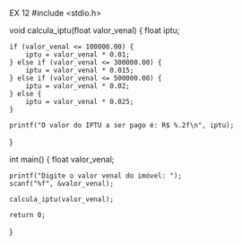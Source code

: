 EX 12
#include <stdio.h>


void calcula_iptu(float valor_venal) {
    float iptu;

    if (valor_venal <= 100000.00) {
        iptu = valor_venal * 0.01;
    } else if (valor_venal <= 300000.00) {
        iptu = valor_venal * 0.015;
    } else if (valor_venal <= 500000.00) {
        iptu = valor_venal * 0.02;
    } else {
        iptu = valor_venal * 0.025;
    }

    printf("O valor do IPTU a ser pago é: R$ %.2f\n", iptu);
}

int main() {
    float valor_venal;


    printf("Digite o valor venal do imóvel: ");
    scanf("%f", &valor_venal);

    calcula_iptu(valor_venal);

    return 0;
}

